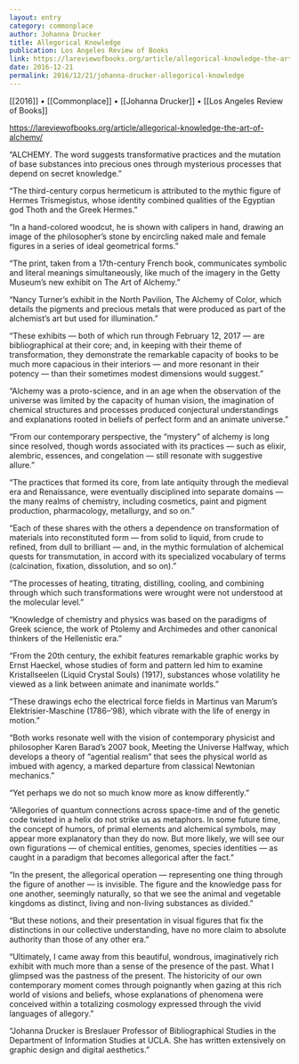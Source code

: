 ```yaml
---
layout: entry
category: commonplace
author: Johanna Drucker
title: Allegorical Knowledge
publication: Los Angeles Review of Books
link: https://lareviewofbooks.org/article/allegorical-knowledge-the-art-of-alchemy/
date: 2016-12-21
permalink: 2016/12/21/johanna-drucker-allegorical-knowledge
---
```


[[2016]] • [[Commonplace]] • [[Johanna Drucker]] • [[Los Angeles Review of Books]]

https://lareviewofbooks.org/article/allegorical-knowledge-the-art-of-alchemy/

“ALCHEMY. The word suggests transformative practices and the mutation of base substances into precious ones through mysterious processes that depend on secret knowledge.”

“The third-century corpus hermeticum is attributed to the mythic figure of Hermes Trismegistus, whose identity combined qualities of the Egyptian god Thoth and the Greek Hermes.”

“In a hand-colored woodcut, he is shown with calipers in hand, drawing an image of the philosopher’s stone by encircling naked male and female figures in a series of ideal geometrical forms.”

“The print, taken from a 17th-century French book, communicates symbolic and literal meanings simultaneously, like much of the imagery in the Getty Museum’s new exhibit on The Art of Alchemy.”

“Nancy Turner’s exhibit in the North Pavilion, The Alchemy of Color, which details the pigments and precious metals that were produced as part of the alchemist’s art but used for illumination.”

“These exhibits — both of which run through February 12, 2017 — are bibliographical at their core; and, in keeping with their theme of transformation, they demonstrate the remarkable capacity of books to be much more capacious in their interiors — and more resonant in their potency — than their sometimes modest dimensions would suggest.”

“Alchemy was a proto-science, and in an age when the observation of the universe was limited by the capacity of human vision, the imagination of chemical structures and processes produced conjectural understandings and explanations rooted in beliefs of perfect form and an animate universe.”

“From our contemporary perspective, the “mystery” of alchemy is long since resolved, though words associated with its practices — such as elixir, alembric, essences, and congelation — still resonate with suggestive allure.”

“The practices that formed its core, from late antiquity through the medieval era and Renaissance, were eventually disciplined into separate domains — the many realms of chemistry, including cosmetics, paint and pigment production, pharmacology, metallurgy, and so on.”

“Each of these shares with the others a dependence on transformation of materials into reconstituted form — from solid to liquid, from crude to refined, from dull to brilliant — and, in the mythic formulation of alchemical quests for transmutation, in accord with its specialized vocabulary of terms (calcination, fixation, dissolution, and so on).”

“The processes of heating, titrating, distilling, cooling, and combining through which such transformations were wrought were not understood at the molecular level.”

“Knowledge of chemistry and physics was based on the paradigms of Greek science, the work of Ptolemy and Archimedes and other canonical thinkers of the Hellenistic era.”

“From the 20th century, the exhibit features remarkable graphic works by Ernst Haeckel, whose studies of form and pattern led him to examine Kristallseelen (Liquid Crystal Souls) (1917), substances whose volatility he viewed as a link between animate and inanimate worlds.”

“These drawings echo the electrical force fields in Martinus van Marum’s Elektrisier-Maschine (1786–’98), which vibrate with the life of energy in motion.”

“Both works resonate well with the vision of contemporary physicist and philosopher Karen Barad’s 2007 book, Meeting the Universe Halfway, which develops a theory of “agential realism” that sees the physical world as imbued with agency, a marked departure from classical Newtonian mechanics.”

“Yet perhaps we do not so much know more as know differently.”

“Allegories of quantum connections across space-time and of the genetic code twisted in a helix do not strike us as metaphors. In some future time, the concept of humors, of primal elements and alchemical symbols, may appear more explanatory than they do now. But more likely, we will see our own figurations — of chemical entities, genomes, species identities — as caught in a paradigm that becomes allegorical after the fact.”

“In the present, the allegorical operation — representing one thing through the figure of another — is invisible. The figure and the knowledge pass for one another, seemingly naturally, so that we see the animal and vegetable kingdoms as distinct, living and non-living substances as divided.”

“But these notions, and their presentation in visual figures that fix the distinctions in our collective understanding, have no more claim to absolute authority than those of any other era.”

“Ultimately, I came away from this beautiful, wondrous, imaginatively rich exhibit with much more than a sense of the presence of the past. What I glimpsed was the pastness of the present. The historicity of our own contemporary moment comes through poignantly when gazing at this rich world of visions and beliefs, whose explanations of phenomena were conceived within a totalizing cosmology expressed through the vivid languages of allegory.”

“Johanna Drucker is Breslauer Professor of Bibliographical Studies in the Department of Information Studies at UCLA. She has written extensively on graphic design and digital aesthetics.”

